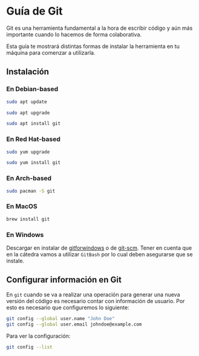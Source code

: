 # Guía de Git

Git es una herramienta fundamental a la hora de escribir código y aún más
importante cuando lo hacemos de forma colaborativa.

Esta guía te mostrará distintas formas de instalar la herramienta en tu máquina
para comenzar a utilizarla.

## Instalación

### En Debian-based

```bash
sudo apt update
```

```bash
sudo apt upgrade
```

```bash
sudo apt install git
```

### En Red Hat-based

```bash
sudo yum upgrade
```

```bash
sudo yum install git
```

### En Arch-based

```bash
sudo pacman -S git
```

### En MacOS

```bash
brew install git
```

### En Windows

Descargar en instalar de [gitforwindows](https://gitforwindows.org/) o de
[git-scm](https://git-scm.com/download/win). Tener en cuenta que en la cátedra
vamos a utilizar `GitBash` por lo cual deben asegurarse que se instale.

## Configurar información en Git

En `git` cuando se va a realizar una operación para generar una nueva versión del
código es necesario contar con información de usuario. Por esto es necesario que
configuremos lo siguiente:

```bash
git config --global user.name "John Doe"
git config --global user.email johndoe@example.com
```

Para ver la configuración:

```bash
git config --list
```
